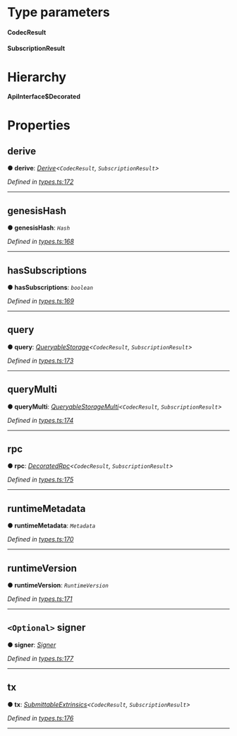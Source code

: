 

# Type parameters
#### CodecResult 
#### SubscriptionResult 
# Hierarchy

**ApiInterface$Decorated**

# Properties

<a id="derive"></a>

##  derive

**● derive**: *[Derive](_types_.derive.md)<`CodecResult`, `SubscriptionResult`>*

*Defined in [types.ts:172](https://github.com/polkadot-js/api/blob/25af4b4/packages/api/src/types.ts#L172)*

___
<a id="genesishash"></a>

##  genesisHash

**● genesisHash**: *`Hash`*

*Defined in [types.ts:168](https://github.com/polkadot-js/api/blob/25af4b4/packages/api/src/types.ts#L168)*

___
<a id="hassubscriptions"></a>

##  hasSubscriptions

**● hasSubscriptions**: *`boolean`*

*Defined in [types.ts:169](https://github.com/polkadot-js/api/blob/25af4b4/packages/api/src/types.ts#L169)*

___
<a id="query"></a>

##  query

**● query**: *[QueryableStorage](_types_.queryablestorage.md)<`CodecResult`, `SubscriptionResult`>*

*Defined in [types.ts:173](https://github.com/polkadot-js/api/blob/25af4b4/packages/api/src/types.ts#L173)*

___
<a id="querymulti"></a>

##  queryMulti

**● queryMulti**: *[QueryableStorageMulti](../modules/_types_.md#queryablestoragemulti)<`CodecResult`, `SubscriptionResult`>*

*Defined in [types.ts:174](https://github.com/polkadot-js/api/blob/25af4b4/packages/api/src/types.ts#L174)*

___
<a id="rpc"></a>

##  rpc

**● rpc**: *[DecoratedRpc](_types_.decoratedrpc.md)<`CodecResult`, `SubscriptionResult`>*

*Defined in [types.ts:175](https://github.com/polkadot-js/api/blob/25af4b4/packages/api/src/types.ts#L175)*

___
<a id="runtimemetadata"></a>

##  runtimeMetadata

**● runtimeMetadata**: *`Metadata`*

*Defined in [types.ts:170](https://github.com/polkadot-js/api/blob/25af4b4/packages/api/src/types.ts#L170)*

___
<a id="runtimeversion"></a>

##  runtimeVersion

**● runtimeVersion**: *`RuntimeVersion`*

*Defined in [types.ts:171](https://github.com/polkadot-js/api/blob/25af4b4/packages/api/src/types.ts#L171)*

___
<a id="signer"></a>

## `<Optional>` signer

**● signer**: *[Signer](_types_.signer.md)*

*Defined in [types.ts:177](https://github.com/polkadot-js/api/blob/25af4b4/packages/api/src/types.ts#L177)*

___
<a id="tx"></a>

##  tx

**● tx**: *[SubmittableExtrinsics](_types_.submittableextrinsics.md)<`CodecResult`, `SubscriptionResult`>*

*Defined in [types.ts:176](https://github.com/polkadot-js/api/blob/25af4b4/packages/api/src/types.ts#L176)*

___

